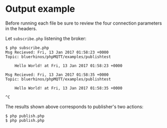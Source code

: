 # Output example

Before running each file be sure to review the four connection parameters in the headers.

Let `subscribe.php` listening the broker: 
```console
$ php subscribe.php 
Msg Recieved: Fri, 13 Jan 2017 01:58:23 +0000
Topic: bluerhinos/phpMQTT/examples/publishtest

	Hello World! at Fri, 13 Jan 2017 01:58:23 +0000

Msg Recieved: Fri, 13 Jan 2017 01:58:35 +0000
Topic: bluerhinos/phpMQTT/examples/publishtest

	Hello World! at Fri, 13 Jan 2017 01:58:35 +0000

^C
```

The results shown above corresponds to publisher's two actions:
```console
$ php publish.php
$ php publish.php
```
